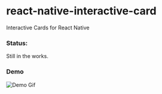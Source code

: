 # react-native-interactive-card
Interactive Cards for React Native

### Status:
Still in the works.


### Demo
![Demo Gif](https://thumbs.gfycat.com/PinkCourteousHerculesbeetle-size_restricted.gif)
